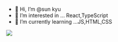 - 👋 Hi, I’m @sun kyu
- 👀 I’m interested in ... React,TypeScript
- 🌱 I’m currently learning ...JS,HTML,CSS

<!---
tjsrbkR/tjsrbkR is a ✨ special ✨ repository because its `README.md` (this file) appears on your GitHub profile.
You can click the Preview link to take a look at your changes.
--->
<img src="https://img.shields.io/badge/문자-색코드?style=for-the-badge&logo=F7DF1E&logoColor=black">

